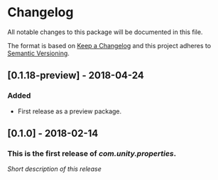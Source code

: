 # Changelog
All notable changes to this package will be documented in this file.

The format is based on [Keep a Changelog](http://keepachangelog.com/en/1.0.0/)
and this project adheres to [Semantic Versioning](http://semver.org/spec/v2.0.0.html).

## [0.1.18-preview] - 2018-04-24
### Added
- First release as a preview package.

## [0.1.0] - 2018-02-14
### This is the first release of *com.unity.properties*.

*Short description of this release*

